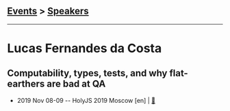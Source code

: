 ## [Events](../README.md) > [Speakers](../speakers.md)
---

# Lucas Fernandes da Costa

## Computability, types, tests, and why flat-earthers are bad at QA
- 2019 Nov 08-09 -- HolyJS 2019 Moscow [en] | [:notebook:](https://downloads.ctfassets.net/nn534z2fqr9f/4RFNb581dQas7SCIh0EL5C/b09f954e9c7ff9a8eb3c63ff8fe669b6/typesvstests.pdf)  

